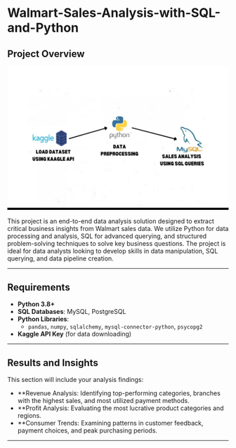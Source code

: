 # Walmart-Sales-Analysis-with-SQL-and-Python




## Project Overview

![Project Pipeline](https://github.com/sharvesh7234/Walmart-Sales-Analysis-with-SQL-and-Python/blob/main/Project%20workflow%20Image.jpeg)


This project is an end-to-end data analysis solution designed to extract critical business insights from Walmart sales data. We utilize Python for data processing and analysis, SQL for advanced querying, and structured problem-solving techniques to solve key business questions. The project is ideal for data analysts looking to develop skills in data manipulation, SQL querying, and data pipeline creation.



---

## Requirements

- **Python 3.8+**
- **SQL Databases**: MySQL, PostgreSQL
- **Python Libraries**:
  - `pandas`, `numpy`, `sqlalchemy`, `mysql-connector-python`, `psycopg2`
- **Kaggle API Key** (for data downloading)




---

## Results and Insights

This section will include your analysis findings:

- **Revenue Analysis: Identifying top-performing categories, branches with the highest sales, and most utilized payment methods.
- **Profit Analysis: Evaluating the most lucrative product categories and regions.
- **Consumer Trends: Examining patterns in customer feedback, payment choices, and peak purchasing periods.

---
